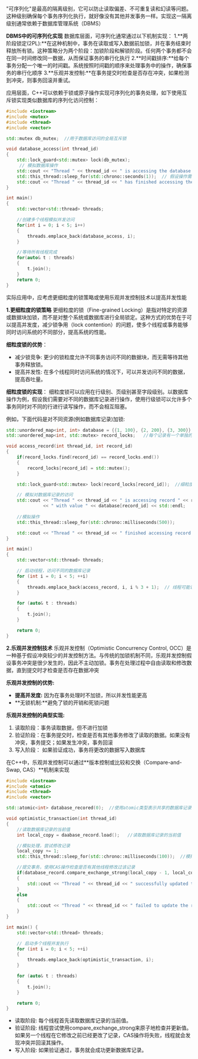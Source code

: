 "可序列化"是最高的隔离级别，它可以防止读取偏差、不可重复读和幻读等问题。这种级别确保每个事务序列化执行，就好像没有其他并发事务一样。实现这一隔离级别通常依赖于数据库管理系统（DBMS）

**DBMS中的可序列化实现**
数据库层面，可序列化通常通过以下机制实现：
1.**两阶段锁定(2PL):**在这种机制中，事务在读取或写入数据前加锁，并在事务结束时释放所有锁。这种策略分为两个阶段：加锁阶段和解锁阶段。任何两个事务都不会在同一时间修改同一数据，从而保证事务的串行化执行
2.**时间戳排序:**给每个事务分配一个唯一的时间戳。系统按照时间戳的顺序来处理事务中的操作，确保事务的串行化顺序
3.**乐观并发控制:**在事务提交时检查是否存在冲突，如果检测到冲突，则事务回滚并重试。

应用层面，C++可以依赖于锁或原子操作实现可序列化的事务处理，如下使用互斥锁实现类似数据库的序列化访问控制：
```cpp
#include <iostream>
#include <mutex>
#include <thread>
#include <vector>

std::mutex db_mutex;  //用于数据库访问的全局互斥锁

void database_access(int thread_id)
{
    std::lock_guard<std::mutex> lock(db_mutex);
     // 模拟数据库操作
    std::cout << "Thread " << thread_id << " is accessing the database." << std::endl;
    std::this_thread::sleep_for(std::chrono::seconds(1));  // 假设操作需要一定时间
    std::cout << "Thread " << thread_id << " has finished accessing the database." << std::endl;
}

int main()
{
    std::vector<std::thread> threads;

    //创建多个线程模拟并发访问
    for(int i = 0; i < 5; i++)
    {
        threads.emplace_back(database_access, i);
    }

    //等待所有线程完成
    for(auto& t : threads)
    {
        t.join();
    }
    return 0;
}
```

实际应用中，应考虑更细粒度的锁策略或使用乐观并发控制技术以提高并发性能

**1.更细粒度的锁策略**
更细粒度的锁（Fine-grained Locking）是指对特定的资源或数据块加锁，而不是对整个系统或数据库进行全局锁定。这种方式的优势在于可以提高并发度，减少锁争用（lock contention）的问题，使多个线程或事务能够同时访问系统的不同部分，提高系统的性能。

**细粒度锁的优势**：
- 减少锁竞争: 更少的锁粒度允许不同事务访问不同的数据块，而无需等待其他事务释放锁。
- 提高并发性: 在多个线程同时访问系统的情况下，可以并发访问不同的数据，提高吞吐量。

**细粒度锁的实现**：
细粒度锁可以应用在行级别、页级别甚至字段级别。以数据库操作为例，假设我们需要对不同的数据库记录进行操作，使用行级锁可以允许多个事务同时对不同的行进行读写操作，而不会相互阻塞。

例如，下面代码是对不同资源(例如数据库记录)加锁:
```cpp
std::unordered_map<int, int> database = {{1, 100}, {2, 200}, {3, 300}};
std::unordered_map<int, std::mutex> record_locks;   //每个记录有一个单独的锁

void access_record(int thread_id, int record_id)
{
    if(record_locks.find(record_id) == record_locks.end())
    {
        record_locks[record_id] = std::mutex();
    }

    std::lock_guard<std::mutex> lock(record_locks[record_id]);  //细粒度锁，针对单条记录

    // 模拟对数据库记录的访问
    std::cout << "Thread " << thread_id << " is accessing record " << record_id 
              << " with value " << database[record_id] << std::endl;
    
    //模拟操作
    std::this_thread::sleep_for(std::chrono::milliseconds(500));

    std::cout << "Thread " << thread_id << " finished accessing record " << record_id << std::endl;
}

int main()
{
    std::vector<std::thread> threads;

    // 启动线程，访问不同的数据库记录
    for (int i = 0; i < 5; ++i) 
    {
        threads.emplace_back(access_record, i, i % 3 + 1);  // 线程可能访问相同或不同的记录
    }

    for (auto& t : threads) 
    {
        t.join();
    }

    return 0;
}
```

**2.乐观并发控制技术**
乐观并发控制（Optimistic Concurrency Control, OCC）是一种基于假设冲突较少的并发控制方法。与传统的加锁机制不同，乐观并发控制假设事务冲突是很少发生的，因此不主动加锁。事务在处理过程中自由读取和修改数据，直到提交时才检查是否存在数据冲突

**乐观并发控制的优势:**
- **提高并发度:** 因为在事务处理时不加锁，所以并发性能更高
- **无锁机制:**避免了锁的开销和死锁问题

**乐观并发控制的典型实现:**
1. 读取阶段：事务读取数据，但不进行加锁
2. 验证阶段：在事务提交时，检查是否有其他事务修改了读取的数据。如果没有冲突，事务提交；如果发生冲突，事务回滚
3. 写入阶段： 如果验证成功，事务将更改的数据写入数据库

在C++中，乐观并发控制可以通过**版本控制或比较和交换（Compare-and-Swap, CAS）**机制来实现
```cpp
#include <iostream>
#include <atomic>
#include <thread>
#include <vector>

std::atomic<int> database_recored(0);  //使用atomic类型表示共享的数据库记录

void optimistic_transaction(int thread_id)
{
    //读取数据库记录的当前值
    int local_copy = daabase_record.load();   //读取数据库记录的当前值

    //模拟处理，尝试修改记录
    local_copy += 1;
    std::this_thread::sleep_for(std::chrono::milliseconds(100));  //模拟处理延迟

    //提交事务，使用CAS操作检查是否有其他线程修改过该记录
    if(database_record.compare_exchange_strong(local_copy - 1, local_copy))
    {
        std::cout << "Thread " << thread_id << " successfully updated the record to " << local_copy << std::endl;
    }
    else
    {
        std::cout << "Thread " << thread_id << " failed to update the record due to conflict." << std::endl;
    }
}

int main() {
    std::vector<std::thread> threads;

    // 启动多个线程并发执行
    for (int i = 0; i < 5; ++i) 
    {
        threads.emplace_back(optimistic_transaction, i);
    }

    for (auto& t : threads) 
    {
        t.join();
    }

    return 0;
}
```
- 读取阶段: 每个线程首先读取数据库记录的当前值。
- 验证阶段: 线程尝试使用compare_exchange_strong来原子地检查并更新值。如果另一个线程在它修改之前已经更改了记录，CAS操作将失败，线程就会发现冲突并回滚其操作。
- 写入阶段: 如果验证通过，事务就会成功更新数据库记录。